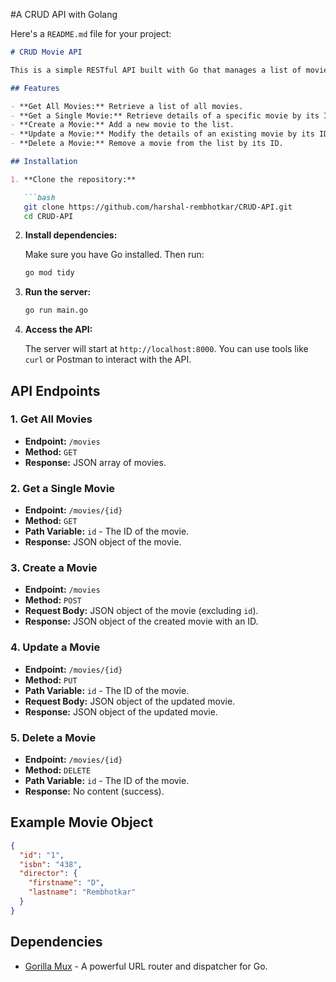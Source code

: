 #A CRUD API with Golang

Here's a `README.md` file for your project:

```markdown
# CRUD Movie API

This is a simple RESTful API built with Go that manages a list of movies. The API allows users to create, retrieve, update, and delete movies. The project uses the `gorilla/mux` package for routing.

## Features

- **Get All Movies:** Retrieve a list of all movies.
- **Get a Single Movie:** Retrieve details of a specific movie by its ID.
- **Create a Movie:** Add a new movie to the list.
- **Update a Movie:** Modify the details of an existing movie by its ID.
- **Delete a Movie:** Remove a movie from the list by its ID.

## Installation

1. **Clone the repository:**

   ```bash
   git clone https://github.com/harshal-rembhotkar/CRUD-API.git
   cd CRUD-API
   ```

2. **Install dependencies:**

   Make sure you have Go installed. Then run:

   ```bash
   go mod tidy
   ```

3. **Run the server:**

   ```bash
   go run main.go
   ```

4. **Access the API:**

   The server will start at `http://localhost:8000`. You can use tools like `curl` or Postman to interact with the API.

## API Endpoints

### 1. Get All Movies

- **Endpoint:** `/movies`
- **Method:** `GET`
- **Response:** JSON array of movies.

### 2. Get a Single Movie

- **Endpoint:** `/movies/{id}`
- **Method:** `GET`
- **Path Variable:** `id` - The ID of the movie.
- **Response:** JSON object of the movie.

### 3. Create a Movie

- **Endpoint:** `/movies`
- **Method:** `POST`
- **Request Body:** JSON object of the movie (excluding `id`).
- **Response:** JSON object of the created movie with an ID.

### 4. Update a Movie

- **Endpoint:** `/movies/{id}`
- **Method:** `PUT`
- **Path Variable:** `id` - The ID of the movie.
- **Request Body:** JSON object of the updated movie.
- **Response:** JSON object of the updated movie.

### 5. Delete a Movie

- **Endpoint:** `/movies/{id}`
- **Method:** `DELETE`
- **Path Variable:** `id` - The ID of the movie.
- **Response:** No content (success).

## Example Movie Object

```json
{
  "id": "1",
  "isbn": "438",
  "director": {
    "firstname": "D",
    "lastname": "Rembhotkar"
  }
}
```

## Dependencies

- [Gorilla Mux](https://github.com/gorilla/mux) - A powerful URL router and dispatcher for Go.


```

